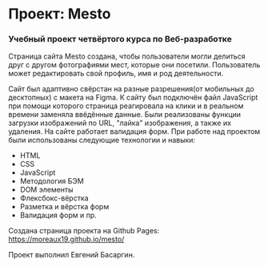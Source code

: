 # Проект: Mesto

### Учебный проект четвёртого курса по Веб-разработке

Страница сайта Mesto создана, чтобы пользователи могли делиться друг с другом фотографиями мест, которые они посетили. Пользователь может редактировать свой профиль, имя и род деятельности.

Сайт был адаптивно свёрстан на разные разрешения(от мобильных до десктопных) с макета на Figma. К сайту был подключён файл JavaScript при помощи которого страница реагировала на клики и в реальном времени заменяла ввёдённые данные. Были реализованы функции загрузки изображений по URL, "лайка" изображения, а также их удаления. На сайте работает валидация форм. При работе над проектом были использованы следующие технологии и навыки:

- HTML
- CSS
- JavaScript
- Методология БЭМ
- DOM элементы
- Флексбокс-вёрстка
- Разметка и вёрстка форм
- Валидация форм и пр.

Создана страница проекта на Github Pages: https://moreaux19.github.io/mesto/

Проект выполнил Евгений Басаргин.
